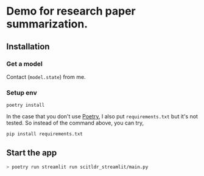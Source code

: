 # Demo for research paper summarization.


## Installation

### Get a model

Contact (`model.state`) from me.


### Setup env

```
poetry install
```

In the case that you don't use [Poetry](https://python-poetry.org/), I also put `requirements.txt` but it's not tested.
So instead of the command above, you can try,

```bash
pip install requirements.txt
```


## Start the app

```bash
> poetry run streamlit run scitldr_streamlit/main.py
```
